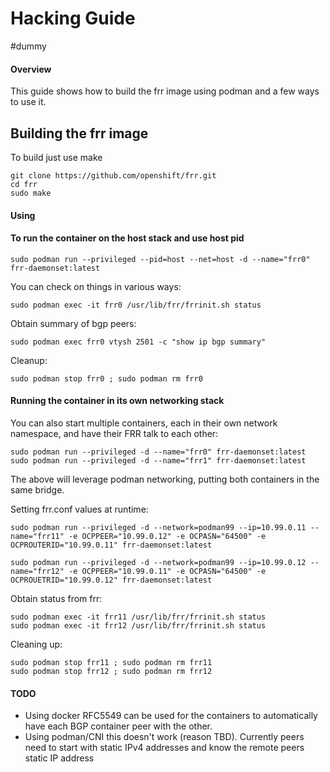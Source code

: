 # Hacking Guide

#dummy
#### Overview

This guide shows how to build the frr image using podman and a few ways to use it.

## Building the frr image

To build just use make

```
git clone https://github.com/openshift/frr.git
cd frr
sudo make
```

#### Using


#### To run the container on the host stack and use host pid

```
sudo podman run --privileged --pid=host --net=host -d --name="frr0" frr-daemonset:latest
```

You can check on things in various ways:

```
sudo podman exec -it frr0 /usr/lib/frr/frrinit.sh status
```

Obtain summary of bgp peers:

```
sudo podman exec frr0 vtysh 2501 -c "show ip bgp summary" 
```

Cleanup:

```
sudo podman stop frr0 ; sudo podman rm frr0
```

#### Running the container in its own networking stack 

You can also start multiple containers, each in their own network namespace, and have their FRR talk to each other:

```
sudo podman run --privileged -d --name="frr0" frr-daemonset:latest
sudo podman run --privileged -d --name="frr1" frr-daemonset:latest
```

The above will leverage podman networking, putting both containers in the same bridge.

Setting frr.conf values at runtime:

```
sudo podman run --privileged -d --network=podman99 --ip=10.99.0.11 --name="frr11" -e OCPPEER="10.99.0.12" -e OCPASN="64500" -e OCPROUTERID="10.99.0.11" frr-daemonset:latest

sudo podman run --privileged -d --network=podman99 --ip=10.99.0.12 --name="frr12" -e OCPPEER="10.99.0.11" -e OCPASN="64500" -e OCPROUETRID="10.99.0.12" frr-daemonset:latest 
```

Obtain status from frr: 

```
sudo podman exec -it frr11 /usr/lib/frr/frrinit.sh status
sudo podman exec -it frr12 /usr/lib/frr/frrinit.sh status
```

Cleaning up:

```
sudo podman stop frr11 ; sudo podman rm frr11
sudo podman stop frr12 ; sudo podman rm frr12
```

#### TODO

- Using docker RFC5549 can be used for the containers to automatically have each BGP container peer with the other.
- Using podman/CNI this doesn't work (reason TBD).  Currently peers need to start with static IPv4 addresses and know the remote peers static IP address


